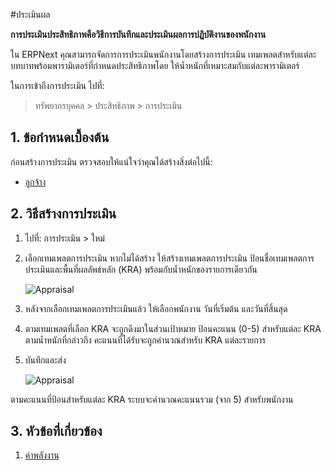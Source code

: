 <!-- add-breadcrumbs -->
#ประเมินผล

**การประเมินประสิทธิภาพคือวิธีการบันทึกและประเมินผลการปฏิบัติงานของพนักงาน**

ใน ERPNext คุณสามารถจัดการการประเมินพนักงานโดยสร้างการประเมิน
เทมเพลตสำหรับแต่ละบทบาทพร้อมพารามิเตอร์ที่กำหนดประสิทธิภาพโดย
ให้น้ำหนักที่เหมาะสมกับแต่ละพารามิเตอร์


ในการเข้าถึงการประเมิน ไปที่:

> ทรัพยากรบุคคล > ประสิทธิภาพ > การประเมิน

## 1. ข้อกำหนดเบื้องต้น

ก่อนสร้างการประเมิน ตรวจสอบให้แน่ใจว่าคุณได้สร้างสิ่งต่อไปนี้:

* [ลูกจ้าง](/docs/user/manual/th/human-resources/employee)
## 2. วิธีสร้างการประเมิน

1. ไปที่: การประเมิน > ใหม่
1. เลือกเทมเพลตการประเมิน หากไม่ได้สร้าง ให้สร้างเทมเพลตการประเมิน ป้อนชื่อเทมเพลตการประเมินและพื้นที่ผลลัพธ์หลัก (KRA) พร้อมกับน้ำหนักของรายการเดียวกัน

    <img class="screenshot" alt="Appraisal" src="{{docs_base_url}}/assets/img/human-resources/appraisal-template.png">

 
1. หลังจากเลือกเทมเพลตการประเมินแล้ว ให้เลือกพนักงาน วันที่เริ่มต้น และวันที่สิ้นสุด
1. ตามเทมเพลตที่เลือก KRA จะถูกดึงมาในส่วนเป้าหมาย ป้อนคะแนน (0-5) สำหรับแต่ละ KRA ตามน้ำหนักที่กล่าวถึง คะแนนที่ได้รับจะถูกคำนวณสำหรับ KRA แต่ละรายการ
1. บันทึกและส่ง

    <img class="screenshot" alt="Appraisal" src="{{docs_base_url}}/assets/img/human-resources/appraisal.png">



ตามคะแนนที่ป้อนสำหรับแต่ละ KRA ระบบจะคำนวณคะแนนรวม (จาก 5) สำหรับพนักงาน

## 3. หัวข้อที่เกี่ยวข้อง

1. [ค่าพลังงาน](/docs/user/manual/th/setting-up/energy-point-system)

